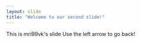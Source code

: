 ```yaml
---
layout: slide
title: "Welcome to our second slide!"
---
```

This is mri99vk's slide
Use the left arrow to go back!

